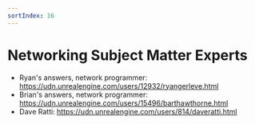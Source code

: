 ```yaml
---
sortIndex: 16
---
```


# Networking Subject Matter Experts

- Ryan's answers, network programmer: <https://udn.unrealengine.com/users/12932/ryangerleve.html>
- Brian's answers, network programmer: <https://udn.unrealengine.com/users/15496/barthawthorne.html>
- Dave Ratti: <https://udn.unrealengine.com/users/814/daveratti.html>
